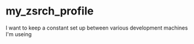 # my_zsrch_profile
I want to keep a constant set up between various development machines I'm useing
